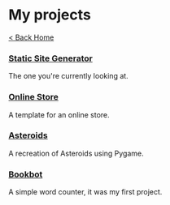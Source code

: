 # My projects

[< Back Home](/)

### [Static Site Generator](/projects/static_site)

The one you're currently looking at.

### [Online Store](/projects/online_store)

A template for an online store.

### [Asteroids](/projects/asteroids)

A recreation of Asteroids using Pygame.

### [Bookbot](/projects/bookbot)

A simple word counter, it was my first project.